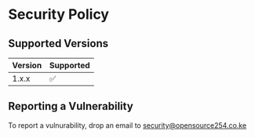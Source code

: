# Security Policy

## Supported Versions
| Version | Supported          |
| ------- | ------------------ |
| 1.x.x   | :white_check_mark: |


## Reporting a Vulnerability
To report a vulnurability, drop an email to <security@opensource254.co.ke>
